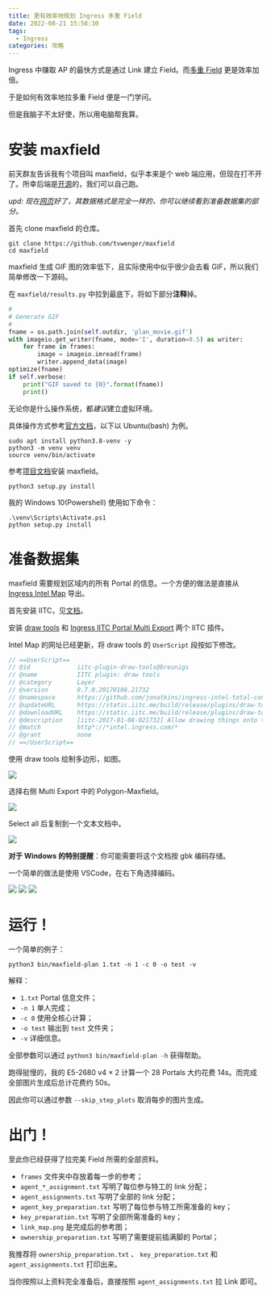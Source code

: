 ```yaml
---
title: 更有效率地规划 Ingress 多重 Field
date: 2022-08-21 15:58:30
tags:
  - Ingress
categories: 攻略
---
```


Ingress 中赚取 AP 的最快方式是通过 Link 建立 Field。而[多重 Field](https://ingress.fandom.com/zh/wiki/Control_Field) 更是效率加倍。

于是如何有效率地拉多重 Field 便是一门学问。

但是我脑子不太好使，所以用电脑帮我算。

<!-- more -->

# 安装 maxfield

前天群友告诉我有个项目叫 maxfield，似乎本来是个 web 端应用，但现在打不开了。所幸后端是[开源](https://github.com/tvwenger/maxfield)的，我们可以自己跑。

*upd: 现在[网页](https://www.ingress-maxfield.com/)好了，其数据格式是完全一样的，你可以继续看到准备数据集的部分。*

首先 clone maxfield 的仓库。

```
git clone https://github.com/tvwenger/maxfield
cd maxfield
```

maxfield 生成 GIF 图的效率低下，且实际使用中似乎很少会去看 GIF，所以我们简单修改一下源码。

在 `maxfield/results.py` 中拉到最底下，将如下部分**注释**掉。

```python
#
# Generate GIF
#
fname = os.path.join(self.outdir, 'plan_movie.gif')
with imageio.get_writer(fname, mode='I', duration=0.5) as writer:
    for frame in frames:
        image = imageio.imread(frame)
        writer.append_data(image)
optimize(fname)
if self.verbose:
    print("GIF saved to {0}".format(fname))
    print()
```

无论你是什么操作系统，都*建议*建立虚拟环境。

具体操作方式参考[官方文档](https://docs.python.org/zh-cn/3.8/library/venv.html)，以下以 Ubuntu(bash) 为例。

```
sudo apt install python3.8-venv -y
python3 -m venv venv
source venv/bin/activate
```

参考[项目文档](https://github.com/tvwenger/maxfield/blob/master/README.md#installation)安装 maxfield。

```
python3 setup.py install
```

我的 Windows 10(Powershell) 使用如下命令：

```
.\venv\Scripts\Activate.ps1
python setup.py install
```

# 准备数据集

maxfield 需要规划区域内的所有 Portal 的信息。一个方便的做法是直接从 [Ingress Intel Map](https://intel.ingress.com/) 导出。

首先安装 IITC，见[文档](https://iitc.me/desktop/)。

安装 [draw tools](https://static.iitc.me/build/release/plugins/draw-tools.user.js) 和 [Ingress IITC Portal Multi Export](https://github.com/modkin/Ingress-IITC-Multi-Export/raw/master/multi_export.user.js) 两个 IITC 插件。

Intel Map 的网址已经更新，将 draw tools 的 `UserScript` 段按如下修改。

```js
// ==UserScript==
// @id             iitc-plugin-draw-tools@breunigs
// @name           IITC plugin: draw tools
// @category       Layer
// @version        0.7.0.20170108.21732
// @namespace      https://github.com/jonatkins/ingress-intel-total-conversion
// @updateURL      https://static.iitc.me/build/release/plugins/draw-tools.meta.js
// @downloadURL    https://static.iitc.me/build/release/plugins/draw-tools.user.js
// @description    [iitc-2017-01-08-021732] Allow drawing things onto the current map so you may plan your next move.
// @match          http*://*intel.ingress.com/*
// @grant          none
// ==/UserScript==
```

使用 draw tools 绘制多边形，如图。

<img src="https://img-cdn.akass.cn/12/2022/08/6301c6dce0d21.png!wp">

选择右侧 Multi Export 中的 Polygon-Maxfield。

<img src="https://img-cdn.akass.cn/12/2022/08/6301c77c0c699.png!wp">

Select all 后复制到一个文本文档中。

<img src="https://img-cdn.akass.cn/12/2022/08/6301de4caf938.png!wp">

**对于 Windows 的特别提醒**：你可能需要将这个文档按 gbk 编码存储。

一个简单的做法是使用 VSCode，在右下角选择编码。

<img src="https://img-cdn.akass.cn/12/2022/08/6301e18557eb4.png!wp">

<img src="https://img-cdn.akass.cn/12/2022/08/6301e1b22a81b.png!wp">

<img src="https://img-cdn.akass.cn/12/2022/08/6301e1c8c4311.png!wp">

# 运行！

一个简单的例子：

```
python3 bin/maxfield-plan 1.txt -n 1 -c 0 -o test -v
```

解释：

- `1.txt` Portal 信息文件；
- `-n 1` 单人完成；
- `-c 0` 使用全核心计算；
- `-o test` 输出到 `test` 文件夹；
- `-v` 详细信息。

全部参数可以通过 `python3 bin/maxfield-plan -h` 获得帮助。

跑得挺慢的，我的 E5-2680 v4 $\times$ 2 计算一个 28 Portals 大约花费 14s。而完成全部图片生成后总计花费约 50s。

因此你可以通过参数 `--skip_step_plots` 取消每步的图片生成。

# 出门！

至此你已经获得了拉完美 Field 所需的全部资料。

- `frames` 文件夹中存放着每一步的参考；
- `agent_*_assignment.txt` 写明了每位参与特工的 link 分配；
- `agent_assignments.txt` 写明了全部的 link 分配；
- `agent_key_preparation.txt` 写明了每位参与特工所需准备的 key；
- `key_preparation.txt` 写明了全部所需准备的 key；
- `link_map.png` 是完成后的参考图；
- `ownership_preparation.txt` 写明了需要提前插满脚的 Portal；

我推荐将 `ownership_preparation.txt` 、 `key_preparation.txt` 和 `agent_assignments.txt` 打印出来。

当你按照以上资料完全准备后，直接按照 `agent_assignments.txt` 拉 Link 即可。
